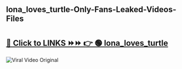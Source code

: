 
 ## lona_loves_turtle-Only-Fans-Leaked-Videos-Files

# <h2><a href="https://mediaupload.pro?lona_loves_turtle">🔗 Click to LINKS ⏩⏩ 👉 🟢 lona_loves_turtle </a></h2>

<a href="https://mediaupload.pro?lona_loves_turtle" rel="nofollow" data-target="animated-image.originalLink"><img src="https://i.ibb.co.com/xMMVF88/686577567.gif" alt="Viral Video Original" style="max-width: 100%; display: inline-block;" data-target="animated-image.originalImage"></a>